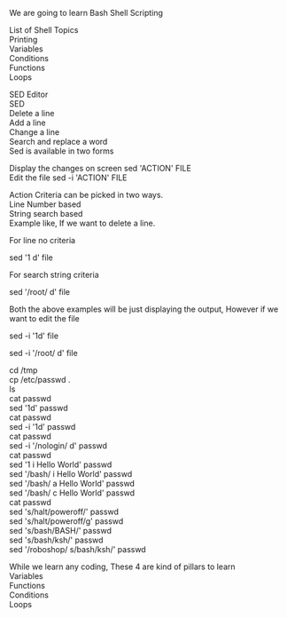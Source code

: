 We are going to learn Bash Shell Scripting

List of Shell Topics  
Printing  
Variables  
Conditions  
Functions  
Loops   

SED Editor  
SED  
Delete a line  
Add a line  
Change a line  
Search and replace a word  
Sed is available in two forms  

Display the changes on screen sed 'ACTION' FILE  
Edit the file sed -i 'ACTION' FILE  

Action Criteria can be picked in two ways.  
Line Number based  
String search based   
Example like, If we want to delete a line.

For line no criteria

sed '1 d' file

For search string criteria

sed '/root/ d' file

Both the above examples will be just displaying the output, However if we want to edit the file

sed -i '1d' file

sed -i '/root/ d' file

cd /tmp  
cp /etc/passwd .  
ls  
cat passwd  
sed '1d' passwd  
cat passwd  
sed -i '1d' passwd  
cat passwd  
sed -i '/nologin/ d' passwd  
cat passwd  
sed '1 i Hello World' passwd  
sed '/bash/ i Hello World' passwd  
sed '/bash/ a Hello World' passwd  
sed '/bash/ c Hello World' passwd  
cat passwd  
sed 's/halt/poweroff/' passwd  
sed 's/halt/poweroff/g' passwd  
sed 's/bash/BASH/' passwd  
sed 's/bash/ksh/' passwd  
sed '/roboshop/ s/bash/ksh/' passwd  

While we learn any coding, These 4 are kind of pillars to learn  
Variables  
Functions  
Conditions  
Loops  


